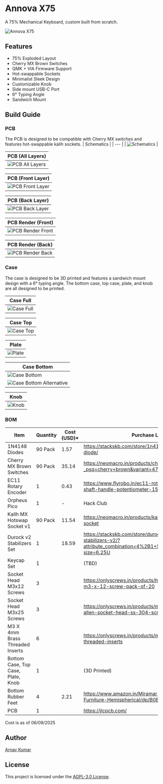 # Annova X75

A 75% Mechanical Keyboard, custom built from scratch.

![Annova X75](/renders/0.png)

## Features
- 75% Exploded Layout
- Cherry MX Brown Switches
- QMK + VIA Firmware Support
- Hot-swappable Sockets
- Minimalist Sleek Design
- Customizable Knob
- Side mount USB-C Port
- 6° Typing Angle
- Sandwich Mount


## Build Guide

### PCB
The PCB is designed to be compatible with Cherry MX switches and features hot-swappable kalih sockets.
| Schematics |
| --- |
| ![Schematics](/assets/schematics.svg) |

| PCB (All Layers)|
| --- |
| ![PCB All Layers](/assets/pcb_full.svg) |

| PCB (Front Layer)|
| --- |
| ![PCB Front Layer](/assets/pcb_front.svg) |

| PCB (Back Layer)|
| --- |
| ![PCB Back Layer](/assets/pcb_back.svg) |

| PCB Render (Front)|
| --- |
| ![PCB Render Front](/assets/pcb_front_render.png) |

| PCB Render (Back)|
| --- |
| ![PCB Render Back](/assets/pcb_back_render.png) |

### Case

The case is designed to be 3D printed and features a sandwich mount design with a 6° typing angle. The bottom case, top case, plate, and knob are all designed to be printed.

| Case Full|
| --- |
| ![Case Full](/renders/1.png) |

| Case Top|
| --- |
| ![Case Top](/renders/2.png) |

| Plate|
| --- |
| ![Plate](/renders/3.png) |

| Case Bottom|
| --- |
| ![Case Bottom](/renders/4.png) |
| ![Case Bottom Alternative](/renders/5.png) |

| Knob|
| --- |
| ![Knob](/renders/6.png) |

### BOM


| Item                               | Quantity | Cost (USD)* | Purchase Link                                                                                                                  |
| ---------------------------------- | -------- | ----------- | ------------------------------------------------------------------------------------------------------------------------------ |
| 1N4148 Diodes                      | 90 Pack  | 1.57        | https://stackskb.com/store/1n4148-through-hole-diode/                                                                          |
| Cherry MX Brown Switches           | 90 Pack  | 35.14       | https://neomacro.in/products/cherry-mx-switches?_psq=cherry+brown&variant=47150319141142                                       |
| EC11 Rotary Encoder                | 1        | 0.43        | https://www.flyrobo.in/ec11-rotary-encoder-half-shaft-handle-potentiometer-15mm                                                |
| Orpheus Pico                       | 1        | -           | Hack Club                                                                                                                      |
| Kailh MX Hotswap Socket v1         | 90 Pack  | 11.54       | https://neomacro.in/products/kailh-mx-hotswap-socket                                                                           |
| Durock v2 Stabilizers Set          | 1        | 18.59       | https://stackskb.com/store/durock-clear-screw-in-stabilizers-v2/?attribute_combination=4%2B1+Set&attribute_spacebar-size=6.25U |
| Keycap Set                         | 1        |             | (TBD)                                                                                                                          |
| Socket Head M3x12 Screws           | 3        |             | https://onlyscrews.in/products/hex-allen-socket-head-m3-x-12-screw-pack-of-20                                                  |
| Socket Head M3x25 Screws           | 3        |             | https://onlyscrews.in/products/m3-x-25mm-hex-allen-socket-head-ss-304-screw                                                    |
| M3 X 4mm Brass Threaded Inserts    | 6        |             | https://onlyscrews.in/products/m4-x-4mm-brass-threaded-inserts                                                                 |
| Bottom Case, Top Case, Plate, Knob | 1        |             | (3D Printed)                                                                                                                   |
| Bottom Rubber Feet              | 4        | 2.21        | https://www.amazon.in/Miramar-Adhesive-Non-Slip-Furniture-Hemispherical/dp/B0BLN4TCPT                                                                          |
| PCB                                | 1        |             | https://jlcpcb.com/                                                                                                            |

Cost is as of 06/09/2025

## Author
[Arnav Kumar](https://github.com/arnav-kr)

## License
This project is licensed under the [AGPL-3.0 License](LICENSE).